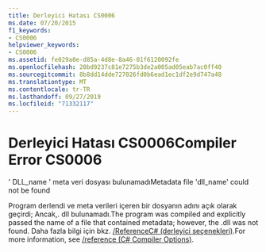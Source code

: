 ```yaml
---
title: Derleyici Hatası CS0006
ms.date: 07/20/2015
f1_keywords:
- CS0006
helpviewer_keywords:
- CS0006
ms.assetid: fe029a0e-d85a-4d8e-8a46-01f6120092fe
ms.openlocfilehash: 20bd9237c81e7275b3de2a005ad05eab7ac0ff40
ms.sourcegitcommit: 8b8dd14dde727026fd0b6ead1ec1df2e9d747a48
ms.translationtype: MT
ms.contentlocale: tr-TR
ms.lasthandoff: 09/27/2019
ms.locfileid: "71332117"
---
```

# <a name="compiler-error-cs0006"></a><span data-ttu-id="c5ad8-102">Derleyici Hatası CS0006</span><span class="sxs-lookup"><span data-stu-id="c5ad8-102">Compiler Error CS0006</span></span>

<span data-ttu-id="c5ad8-103">' DLL_name ' meta veri dosyası bulunamadı</span><span class="sxs-lookup"><span data-stu-id="c5ad8-103">Metadata file 'dll_name' could not be found</span></span>
  
 <span data-ttu-id="c5ad8-104">Program derlendi ve meta verileri içeren bir dosyanın adını açık olarak geçirdi; Ancak,. dll bulunamadı.</span><span class="sxs-lookup"><span data-stu-id="c5ad8-104">The program was compiled and explicitly passed the name of a file that contained metadata; however, the .dll was not found.</span></span> <span data-ttu-id="c5ad8-105">Daha fazla bilgi için bkz. [/ReferenceC# (derleyici seçenekleri)](../compiler-options/reference-compiler-option.md).</span><span class="sxs-lookup"><span data-stu-id="c5ad8-105">For more information, see [/reference (C# Compiler Options)](../compiler-options/reference-compiler-option.md).</span></span>
